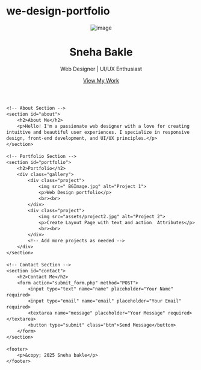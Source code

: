# we-design-portfolio
<!DOCTYPE html>
<html lang="en">
<head>
    <meta charset="UTF-8">
    <meta name="viewport" content="width=device-width, initial-scale=1.0">
    <title>Sneha bakle - Web Designer</title>
    <link rel="stylesheet" href="index.css">
</head>
<body>
    <!-- Hero Section -->
    <header class="hero">
        <img src="" alt="image">
        <h1>Sneha Bakle</h1>
        <p>Web Designer | UI/UX Enthusiast</p>
        <a href="#portfolio" class="btn">View My Work</a>
    </header>

    <!-- About Section -->
    <section id="about">
        <h2>About Me</h2>
        <p>Hello! I'm a passionate web designer with a love for creating intuitive and beautiful user experiences. I specialize in responsive design, front-end development, and UI/UX principles.</p>
    </section>

    <!-- Portfolio Section -->
    <section id="portfolio">
        <h2>Portfolio</h2>
        <div class="gallery">
            <div class="project">
                <img src=" BGImage.jpg" alt="Project 1">
                <p>Web Design portfolio</p>
                <br><br>
            </div>
            <div class="project">
                <img src="assets/project2.jpg" alt="Project 2">
                <p>Create Layout Page with text and action  Attributes</p>
                <br><br>
            </div>
            <!-- Add more projects as needed -->
        </div>
    </section>

    <!-- Contact Section -->
    <section id="contact">
        <h2>Contact Me</h2>
        <form action="submit_form.php" method="POST">
            <input type="text" name="name" placeholder="Your Name" required>
            <input type="email" name="email" placeholder="Your Email" required>
            <textarea name="message" placeholder="Your Message" required></textarea>
            <button type="submit" class="btn">Send Message</button>
        </form>
    </section>

    <footer>
        <p>&copy; 2025 Sneha bakle</p>
    </footer>
</body>
</html>
